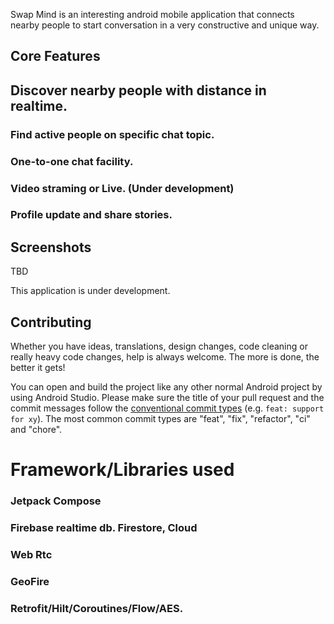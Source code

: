 Swap Mind is an interesting android mobile application that connects nearby people to start conversation in a very constructive and unique way.

## Core Features

## Discover nearby people with distance in realtime.

### Find active people on specific chat topic.

### One-to-one chat facility.

### Video straming or Live. (Under development)

### Profile update and share stories.

## Screenshots
TBD

This application is under development.

<h2 align="left">
<sub>
</sub>
Contributing
</h2>
Whether you have ideas, translations, design changes, code cleaning or really heavy code changes, help is always welcome. The more is done, the better it gets!

You can open and build the project like any other normal Android project by using Android Studio. Please make sure the title of your pull request and the commit messages follow the [conventional commit types](https://github.com/commitizen/conventional-commit-types/blob/master/index.json) (e.g. `feat: support for xy`).
The most common commit types are "feat", "fix", "refactor", "ci" and "chore".

# Framework/Libraries used

### Jetpack Compose
### Firebase realtime db. Firestore, Cloud
### Web Rtc
### GeoFire
### Retrofit/Hilt/Coroutines/Flow/AES.

